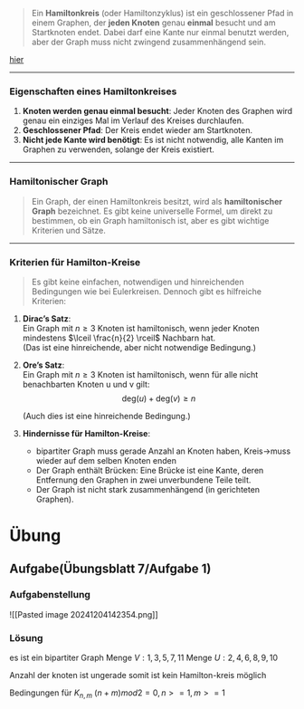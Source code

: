 >Ein **Hamiltonkreis** (oder Hamiltonzyklus) ist ein geschlossener Pfad in einem Graphen, der **jeden Knoten** genau **einmal** besucht und am Startknoten endet. Dabei darf eine Kante nur einmal benutzt werden, aber der Graph muss nicht zwingend zusammenhängend sein.

[hier](https://studyflix.de/informatik/euler-und-hamiltonkreis-1287)

---

### **Eigenschaften eines Hamiltonkreises**

1. **Knoten werden genau einmal besucht**: Jeder Knoten des Graphen wird genau ein einziges Mal im Verlauf des Kreises durchlaufen.
2. **Geschlossener Pfad**: Der Kreis endet wieder am Startknoten.
3. **Nicht jede Kante wird benötigt**: Es ist nicht notwendig, alle Kanten im Graphen zu verwenden, solange der Kreis existiert.

---

### **Hamiltonischer Graph**

>Ein Graph, der einen Hamiltonkreis besitzt, wird als **hamiltonischer Graph** bezeichnet. Es gibt keine universelle Formel, um direkt zu bestimmen, ob ein Graph hamiltonisch ist, aber es gibt wichtige Kriterien und Sätze.

---

### **Kriterien für Hamilton-Kreise**

>Es gibt keine einfachen, notwendigen und hinreichenden Bedingungen wie bei Eulerkreisen. Dennoch gibt es hilfreiche Kriterien:

1. **Dirac’s Satz**:  
    Ein Graph mit $n≥3$ Knoten ist hamiltonisch, wenn jeder Knoten mindestens $\lceil \frac{n}{2} \rceil$ Nachbarn hat.  
    (Das ist eine hinreichende, aber nicht notwendige Bedingung.)
    
2. **Ore’s Satz**:  
    Ein Graph mit $n≥3$ Knoten ist hamiltonisch, wenn für alle nicht benachbarten Knoten u und v gilt:
    $$\text{deg}(u) + \text{deg}(v) \geq n$$
    
    (Auch dies ist eine hinreichende Bedingung.)
    
3. **Hindernisse für Hamilton-Kreise**:
    - bipartiter Graph muss gerade Anzahl an Knoten haben, Kreis->muss wieder auf dem selben Knoten enden
    - Der Graph enthält Brücken: Eine Brücke ist eine Kante, deren Entfernung den Graphen in zwei unverbundene Teile teilt.
    - Der Graph ist nicht stark zusammenhängend (in gerichteten Graphen).


# Übung
## Aufgabe(Übungsblatt 7/Aufgabe 1)
### Aufgabenstellung
![[Pasted image 20241204142354.png]]
### Lösung
es ist ein bipartiter Graph
Menge $V:{1,3,5,7,11}$
Menge $U:2,4,6,8,9,10$

Anzahl der knoten ist ungerade somit ist kein Hamilton-kreis möglich

Bedingungen für $K_{n,m}$
$(n+m) mod 2 =0, n>=1, m>=1$





